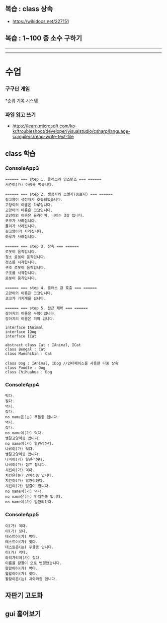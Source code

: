 ## 복습 : class 상속 
* https://wikidocs.net/227151
## 복습 : 1~100 중 소수 구하기

---
---
# 수업

### 구구단 게임 
*순위 기록 시스템
### 파일 읽고 쓰기 
* https://learn.microsoft.com/ko-kr/troubleshoot/developer/visualstudio/csharp/language-compilers/read-write-text-file

## class 학습
### ConsoleApp3
```
====== === step 1. 클래스와 인스턴스 === ======
서준이(가) 아침을 먹습니다.

====== === step 2. 생성자와 소멸자(종료자) === ======
길고양이 생성자가 호출되었습니다.
고양이의 이름은 하루입니다.
고양이의 이름은 코코입니다.
고양이의 이름은 몰리이며, 나이는 3살 입니다.
코코가 사라집니다.
몰리가 사라집니다.
길고양이가 사라집니다.
하루가 사라집니다.

====== === step 3. 상속 === ======
로봇이 움직입니다.
청소 로봇이 움직입니다.
청소를 시작합니다.
구조 로봇이 움직입니다.
구조를 시작합니다.
로봇이 움직입니다.

====== === step 4. 클래스 값 호출 === ======
고양이의 이름은 코코입니다.
코코가 기지개를 핍니다.

====== === step 5. 접근 제어 === ======
강아지의 이름은 누렁이입니다.
강아지의 이름은 퍼피 입니다.

```
```
interface IAnimal
interface IDog
interface ICat

abstract class Cat : IAnimal, ICat
class Bengal : Cat
class Munchikin : Cat

class Dog : IAnimal, IDog //인터페이스를 사용한 다중 상속
class Poodle : Dog
class Chihuahua : Dog
```
### ConsoleApp4
```
먹다.
짖다.
먹다.
짖다.
no name은(는) 푸들종 입니다.
먹다.
짖다.
no name이(가) 먹다.
뱅갈고양이종 입니다.
no name이(가) 털관리하다.
나비이(가) 먹다.
뱅갈고양이종 입니다.
나비이(가) 털관리하다.
나비이(가) 점프 합니다.
치킨이(가) 먹다.
치킨은(는) 먼치킨종 입니다.
치킨이(가) 털관리하다.
치킨이(가) 털갈이 합니다.
no name이(가) 먹다.
no name은(는) 먼치킨종 입니다.
no name이(가) 털관리하다.
```

### ConsoleApp5
```
이(가) 먹다.
이(가) 짖다.
테스트이(가) 먹다.
테스트이(가) 짖다.
테스트은(는) 푸들종 입니다.
이(가) 먹다.
와리가리이(가) 짖다.
이름을 왈왈이 으로 변경했습니다.
왈왈이이(가) 먹다.
왈왈이이(가) 짖다.
왈왈이은(는) 치와와종 입니다.
```


## 자판기 고도화

## gui 훑어보기
